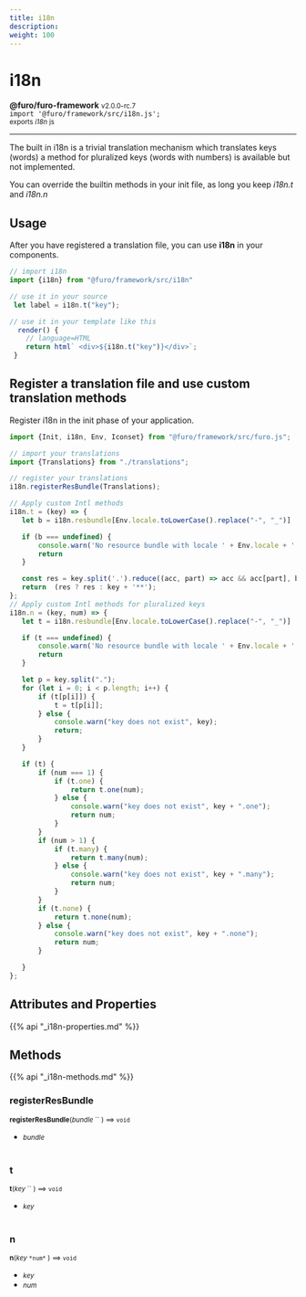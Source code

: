 ```yaml
---
title: i18n
description: 
weight: 100
---
```


# i18n

**@furo/furo-framework** <small>v2.0.0-rc.7</small>
<br>`import '@furo/framework/src/i18n.js';`<small>
<br>exports *i18n* js</small>


****

The built in i18n is a trivial translation mechanism which translates keys (words)
a method for pluralized keys (words with numbers) is available but not implemented.

You can override the builtin methods in your init file, as long you keep *i18n.t* and *i18n.n*


## Usage
After you have registered a translation file, you can use **i18n** in your components.


```javascript
// import i18n
import {i18n} from "@furo/framework/src/i18n"

// use it in your source
 let label = i18n.t("key");

// use it in your template like this
  render() {
    // language=HTML
    return html` <div>${i18n.t("key")}</div>`;
 }

```

## Register a translation file and use custom translation methods
Register i18n in the init phase of your application.

```javascript
import {Init, i18n, Env, Iconset} from "@furo/framework/src/furo.js";

// import your translations
import {Translations} from "./translations";

// register your translations
i18n.registerResBundle(Translations);

// Apply custom Intl methods
i18n.t = (key) => {
   let b = i18n.resbundle[Env.locale.toLowerCase().replace("-", "_")] || i18n.resbundle['de_ch'];

   if (b === undefined) {
       console.warn('No resource bundle with locale ' + Env.locale + ' exists.');
       return
   }

   const res = key.split('.').reduce((acc, part) => acc && acc[part], b);
   return  (res ? res : key + '**');
};
// Apply custom Intl methods for pluralized keys
i18n.n = (key, num) => {
   let t = i18n.resbundle[Env.locale.toLowerCase().replace("-", "_")] || i18n.resbundle['de_ch'];

   if (t === undefined) {
       console.warn('No resource bundle with locale ' + Env.locale + ' exists.');
       return
   }

   let p = key.split(".");
   for (let i = 0; i < p.length; i++) {
       if (t[p[i]]) {
           t = t[p[i]];
       } else {
           console.warn("key does not exist", key);
           return;
       }
   }

   if (t) {
       if (num === 1) {
           if (t.one) {
               return t.one(num);
           } else {
               console.warn("key does not exist", key + ".one");
               return num;
           }
       }
       if (num > 1) {
           if (t.many) {
               return t.many(num);
           } else {
               console.warn("key does not exist", key + ".many");
               return num;
           }
       }
       if (t.none) {
           return t.none(num);
       } else {
           console.warn("key does not exist", key + ".none");
           return num;
       }

   }
};

```

## Attributes and Properties
{{% api "_i18n-properties.md" %}}








## Methods
{{% api "_i18n-methods.md" %}}


### **registerResBundle**
<small>**registerResBundle**(*bundle* `` ) ⟹ `void`</small>



- <small>*bundle* </small>
<br><br>

### **t**
<small>**t**(*key* `` ) ⟹ `void`</small>



- <small>*key* </small>
<br><br>

### **n**
<small>**n**(*key* `` *num* `` ) ⟹ `void`</small>



- <small>*key* </small>
- <small>*num* </small>
<br><br>
